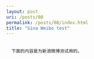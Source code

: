 ```yaml
---
layout: post
uri: /posts/08
permalink: /posts/08/index.html
title: "Sina Weibo test"
---
```


<pre>
 <code>
  下面的内容是为新浪微博测试用的。
 </code>
</pre>

